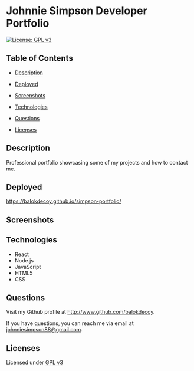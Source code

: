 # Johnnie Simpson Developer Portfolio

  [![License: GPL v3](https://img.shields.io/badge/License-GPLv3-blue.svg)](https://www.gnu.org/licenses/gpl-3.0)

  ## Table of Contents

  - [Description](#description)

  - [Deployed](#deployed)

  - [Screenshots](#screenshots)

  - [Technologies](#technologies)

  - [Questions](#questions)

  - [Licenses](#licenses)

  ## Description

  Professional portfolio showcasing some of my projects and how to contact me.

  ## Deployed

  https://balokdecoy.github.io/simpson-portfolio/ 

  ## Screenshots

  

  ## Technologies

  - React
  - Node.js
  - JavaScript
  - HTML5
  - CSS

  ## Questions

  Visit my Github profile at http://www.github.com/balokdecoy.

  If you have questions, you can reach me via email at johnniesimpson88@gmail.com.

  ## Licenses
 Licensed under [GPL v3](https://www.gnu.org/licenses/gpl-3.0)

